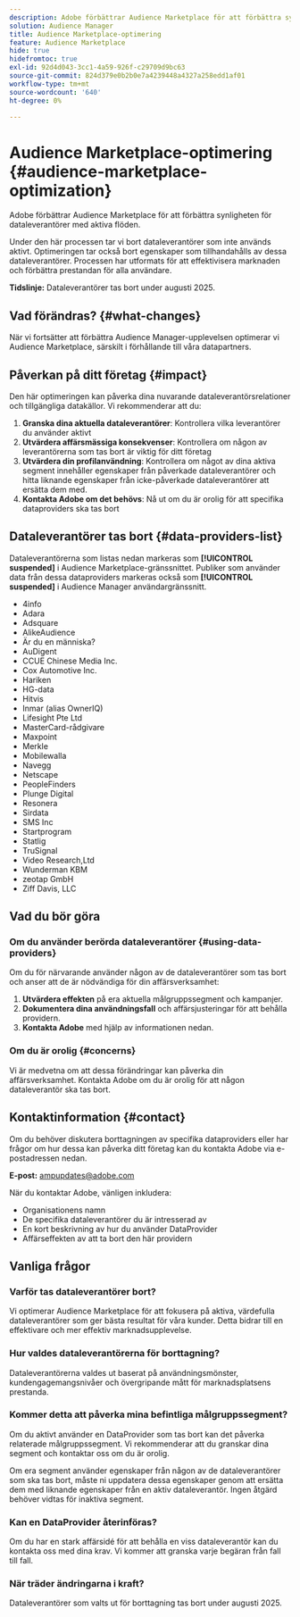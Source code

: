 ```yaml
---
description: Adobe förbättrar Audience Marketplace för att förbättra synligheten för dataleverantörer med aktiva flöden.
solution: Audience Manager
title: Audience Marketplace-optimering
feature: Audience Marketplace
hide: true
hidefromtoc: true
exl-id: 92d4d043-3cc1-4a59-926f-c29709d9bc63
source-git-commit: 824d379e0b2b0e7a4239448a4327a258edd1af01
workflow-type: tm+mt
source-wordcount: '640'
ht-degree: 0%

---
```


# Audience Marketplace-optimering {#audience-marketplace-optimization}

Adobe förbättrar Audience Marketplace för att förbättra synligheten för dataleverantörer med aktiva flöden.

Under den här processen tar vi bort dataleverantörer som inte används aktivt. Optimeringen tar också bort egenskaper som tillhandahålls av dessa dataleverantörer. Processen har utformats för att effektivisera marknaden och förbättra prestandan för alla användare.

**Tidslinje:** Dataleverantörer tas bort under augusti 2025.

## Vad förändras? {#what-changes}

När vi fortsätter att förbättra Audience Manager-upplevelsen optimerar vi Audience Marketplace, särskilt i förhållande till våra datapartners.

## Påverkan på ditt företag {#impact}

Den här optimeringen kan påverka dina nuvarande dataleverantörsrelationer och tillgängliga datakällor. Vi rekommenderar att du:

1. **Granska dina aktuella dataleverantörer**: Kontrollera vilka leverantörer du använder aktivt
2. **Utvärdera affärsmässiga konsekvenser**: Kontrollera om någon av leverantörerna som tas bort är viktig för ditt företag
3. **Utvärdera din profilanvändning**: Kontrollera om något av dina aktiva segment innehåller egenskaper från påverkade dataleverantörer och hitta liknande egenskaper från icke-påverkade dataleverantörer att ersätta dem med.
4. **Kontakta Adobe om det behövs**: Nå ut om du är orolig för att specifika dataproviders ska tas bort

## Dataleverantörer tas bort {#data-providers-list}

Dataleverantörerna som listas nedan markeras som **[!UICONTROL suspended]** i Audience Marketplace-gränssnittet. Publiker som använder data från dessa dataproviders markeras också som **[!UICONTROL suspended]** i Audience Manager användargränssnitt.

* 4info
* Adara
* Adsquare
* AlikeAudience
* Är du en människa?
* AuDigent
* CCUE Chinese Media Inc.
* Cox Automotive Inc.
* Hariken
* HG-data
* Hitvis
* Inmar (alias OwnerIQ)
* Lifesight Pte Ltd
* MasterCard-rådgivare
* Maxpoint
* Merkle
* Mobilewalla
* Navegg
* Netscape
* PeopleFinders
* Plunge Digital
* Resonera
* Sirdata
* SMS Inc
* Startprogram
* Statlig
* TruSignal
* Video Research,Ltd
* Wunderman KBM
* zeotap GmbH
* Ziff Davis, LLC


## Vad du bör göra

### Om du använder berörda dataleverantörer {#using-data-providers}

Om du för närvarande använder någon av de dataleverantörer som tas bort och anser att de är nödvändiga för din affärsverksamhet:

1. **Utvärdera effekten** på era aktuella målgruppssegment och kampanjer.
2. **Dokumentera dina användningsfall** och affärsjusteringar för att behålla providern.
3. **Kontakta Adobe** med hjälp av informationen nedan.

### Om du är orolig {#concerns}

Vi är medvetna om att dessa förändringar kan påverka din affärsverksamhet. Kontakta Adobe om du är orolig för att någon dataleverantör ska tas bort.

## Kontaktinformation {#contact}

Om du behöver diskutera borttagningen av specifika dataproviders eller har frågor om hur dessa kan påverka ditt företag kan du kontakta Adobe via e-postadressen nedan.

**E-post:** ampupdates@adobe.com

När du kontaktar Adobe, vänligen inkludera:

* Organisationens namn
* De specifika dataleverantörer du är intresserad av
* En kort beskrivning av hur du använder DataProvider
* Affärseffekten av att ta bort den här providern

## Vanliga frågor

### Varför tas dataleverantörer bort?

Vi optimerar Audience Marketplace för att fokusera på aktiva, värdefulla dataleverantörer som ger bästa resultat för våra kunder. Detta bidrar till en effektivare och mer effektiv marknadsupplevelse.

### Hur valdes dataleverantörerna för borttagning?

Dataleverantörerna valdes ut baserat på användningsmönster, kundengagemangsnivåer och övergripande mått för marknadsplatsens prestanda.

### Kommer detta att påverka mina befintliga målgruppssegment?

Om du aktivt använder en DataProvider som tas bort kan det påverka relaterade målgruppssegment. Vi rekommenderar att du granskar dina segment och kontaktar oss om du är orolig.

Om era segment använder egenskaper från någon av de dataleverantörer som ska tas bort, måste ni uppdatera dessa egenskaper genom att ersätta dem med liknande egenskaper från en aktiv dataleverantör. Ingen åtgärd behöver vidtas för inaktiva segment.

### Kan en DataProvider återinföras?

Om du har en stark affärsidé för att behålla en viss dataleverantör kan du kontakta oss med dina krav. Vi kommer att granska varje begäran från fall till fall.

### När träder ändringarna i kraft?

Dataleverantörer som valts ut för borttagning tas bort under augusti 2025.
